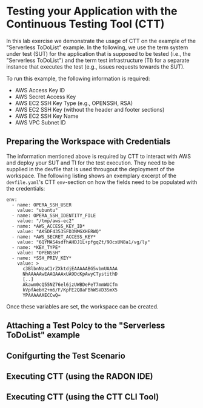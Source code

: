 # Testing your Application with the Continuous Testing Tool (CTT)

In this lab exercise we demonstrate the usage of CTT on the example of the "Serverless ToDoList" example. In the following, we use the term system under test (SUT) for the application that is supposed to be tested (i.e., the "Serverless ToDoList") and the term test infrastructure (TI) for a separate instance that executes the test (e.g., issues requests towards the SUT).

To run this example, the following information is required:
* AWS Access Key ID
* AWS Secret Access Key
* AWS EC2 SSH Key Type (e.g., OPENSSH, RSA)
* AWS EC2 SSH Key (without the header and footer sections)
* AWS EC2 SSH Key Name
* AWS VPC Subnet ID


## Preparing the Workspace with Credentials
The information mentioned above is required by CTT to interact with AWS and deploy your SUT and TI for the test execution.
They need to be supplied in the devfile that is used througout the deployment of the workspace. The following listing shows an exemplary excerpt of the `devfile.yaml`'s CTT `env`-section on how the fields need to be populated with the credentials:

    env:
      - name: OPERA_SSH_USER
        value: "ubuntu"
      - name: OPERA_SSH_IDENTITY_FILE
        value: "/tmp/aws-ec2"
      - name: *AWS_ACCESS_KEY_ID*
        value: "AKSDF4353SFD3NMGXHERWQ"
      - name: *AWS_SECRET_ACCESS_KEY*
        value: "6QYMAS4sdfhAHDJ1L+pfgqZt/9OcxUN8a1/vg/ly"
      - name: *KEY_TYPE*
        value: "OPENSSH"
      - name: *SSH_PRIV_KEY*
        value: >
          c3BlbnNzaC1rZXktdjEAAAAABG5vbmUAAAA
          NhAAAAAwEAAQAAAxUA9DcKpAwyCTystithD
          [..]
          Akawm0cQ55NZ76el6jzUWBDePeT7mmWUCfm
          kVpfAebH2+m6/F/KpFE2Q8aFBhWSVD3SmX5
          YPAAAAAAECCwQ=

Once these variables are set, the workspace can be created.


## Attaching a Test Polcy to the "Serverless ToDoList" example



## Conifgurting the Test Scenario

## Executing CTT (using the RADON IDE)

## Executing CTT (using the CTT CLI Tool)




